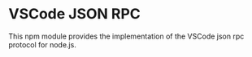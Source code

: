 # VSCode JSON RPC

This npm module provides the implementation of the VSCode json rpc protocol for node.js.